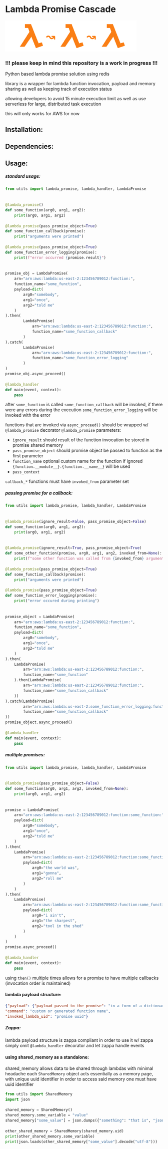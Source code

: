 # Lambda Promise Cascade
![aws lambda promise cascade](https://github.com/ratmach/AWSLambdaPromiseCascade/blob/master/icon.png?raw=true)

### !!! please keep in mind this repository is a work in progress !!!
Python based lambda promise solution using redis

library is a wrapper for lambda function invocation, payload and memory sharing
as well as keeping track of execution status

allowing developers to avoid 15 minute execution limit as well as use serverless for large, distributed task execution

this will only works for AWS for now
## Installation:
## Dependencies:
## Usage:

##### standard usage:
```python
from utils import lambda_promise, lambda_handler, LambdaPromise


@lambda_promise()
def some_function(arg0, arg1, arg2):
    print(arg0, arg1, arg2)

@lambda_promise(pass_promise_object=True)
def some_function_callback(promise):
    print("arguments were printed")

@lambda_promise(pass_promise_object=True)
def some_function_error_logging(promise):
    print(f"error occurred {promise.result}")


promise_obj = LambdaPromise(
    arn="arn:aws:lambda:us-east-2:123456789012:function:",
    function_name="some_function",
    payload=dict(
        arg0="somebody",
        arg1="once",
        arg2="told me"
    )
).then(
        LambdaPromise(
            arn="arn:aws:lambda:us-east-2:123456789012:function:",
            function_name="some_function_callback"
        )
).catch(
        LambdaPromise(
            arn="arn:aws:lambda:us-east-2:123456789012:function:",
            function_name="some_function_error_logging"
        )
)
promise_obj.async_proceed()

@lambda_handler
def main(event, context):
    pass
```

after `some_function` is called `some_function_callback` will be invoked, if there were any errors during the execution `some_function_error_logging` will be invoked with the error

functions that are invoked via `async_proceed()` should be wrapped w/ `@lambda_promise` decorator
`@lambda_promise` parameters:
- `ignore_result` should result of the function invocation be stored in promise shared memory
- `pass_promise_object` should promise object be passed to function as the first parameter
- `function_name` optional custom name for the function if ignored `{function.__module__}.{function.__name__}` will be used
- `pass_context`

`callback_*` functions must have `invoked_from` parameter set
##### passing promise for a callback:

```python
from utils import lambda_promise, lambda_handler, LambdaPromise


@lambda_promise(ignore_result=False, pass_promise_object=False)
def some_function(arg0, arg1, arg2):
    print(arg0, arg1, arg2)


@lambda_promise(ignore_result=True, pass_promise_object=True)
def some_other_function(promise, arg0, arg1, arg2, invoked_from=None):
    print(f"some other function was called from {invoked_from} arguments:", arg0, arg1, arg2)

@lambda_promise(pass_promise_object=True)
def some_function_callback(promise):
    print("arguments were printed")

@lambda_promise(pass_promise_object=True)
def some_function_error_logging(promise):
    print("error occured during printing")


promise_object = LambdaPromise(
    arn="arn:aws:lambda:us-east-2:123456789012:function:",
    function_name="some_function",
    payload=dict(
        arg0="somebody",
        arg1="once",
        arg2="told me"
    )
).then(
    LambdaPromise(
        arn="arn:aws:lambda:us-east-2:123456789012:function:",
        function_name="some_function"
    ).then(LambdaPromise(
        arn="arn:aws:lambda:us-east-2:123456789012:function:",
        function_name="some_function_callback"
    ))
).catch(LambdaPromise(
        arn="arn:aws:lambda:us-east-2:some_function_error_logging:function:",
        function_name="some_function_callback"
))
promise_object.async_proceed()

@lambda_handler
def main(event, context):
    pass
```

##### multiple promises:
```python
from utils import lambda_promise, lambda_handler, LambdaPromise


@lambda_promise(pass_promise_object=False)
def some_function(arg0, arg1, arg2, invoked_from=None):
    print(arg0, arg1, arg2)


promise = LambdaPromise(
    arn="arn:aws:lambda:us-east-2:123456789012:function:some_function:",
    payload=dict(
        arg0="somebody",
        arg1="once",
        arg2="told me"
    )
).then(
    LambdaPromise(
        arn="arn:aws:lambda:us-east-2:123456789012:function:some_function:",
        payload=dict(
            arg0="the world was",
            arg1="gonna",
            arg2="roll me"
        )
    )
).then(
    LambdaPromise(
        arn="arn:aws:lambda:us-east-2:123456789012:function:some_function:",
        payload=dict(
            arg0="i ain't",
            arg1="the sharpest",
            arg2="tool in the shed"
        )
    )
)
promise.async_proceed()

@lambda_handler
def main(event, context):
    pass
```
using `then()` multiple times allows for a promise to have multiple callbacks (invocation order is maintained)
#### lambda payload structure:
```json
{"payload": {"payload passed to the promise": "in a form of a dictionary"},
"command": "custom or generated function name",
"invoked_lambda_uid": "promise uuid"}
```
##### Zappa:
lambda payload structure is zappa compliant in order to use it w/ zappa simply omit `@lambda_handler` decorator and let zappa handle events

#### using shared_memory as a standalone:
shared_memory allows data to be shared through lambdas with minimal headache
each `SharedMemory` object acts essentially as a memory page, with unique uuid identifier
in order to access said memory one must have uuid identifier
```python
from utils import SharedMemory
import json

shared_memory = SharedMemory()
shared_memory.some_variable = "value"
shared_memory["some_value"] = json.dumps({"something": "that is", "json": "encodable"})

other_shared_memory = SharedMemory(shared_memory.uid)
print(other_shared_memory.some_variable)
print(json.loads(other_shared_memory["some_value"].decode("utf-8")))
```